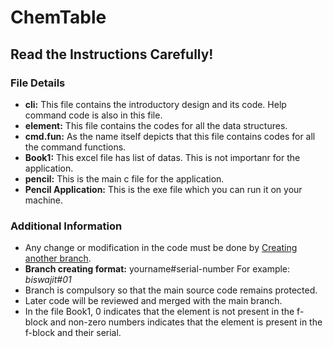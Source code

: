 # ChemTable
## Read the Instructions Carefully!

### File Details
* **cli:** This file contains the introductory design and its code. Help command code is also in this file.
* **element:** This file contains the codes for all the data structures.
* **cmd.fun:** As the name itself depicts that this file contains codes for all the command functions.
* **Book1:** This excel file has list of datas. This is not importanr for the application.
* **pencil:** This is the main c file for the application. 
* **Pencil Application:** This is the exe file which you can run it on your machine.


### Additional Information
* Any change or modification in the code must be done by [Creating another branch](https://docs.github.com/en/github/collaborating-with-pull-requests/proposing-changes-to-your-work-with-pull-requests/creating-and-deleting-branches-within-your-repository#:~:text=Further%20reading-,Creating%20a%20branch,main%20page%20of%20the%20repository.&text=Click%20the%20branch%20selector%20menu,branch%2C%20then%20select%20Create%20branch.).
* **Branch creating format:** yourname#serial-number For example: *biswajit#01*
* Branch is compulsory so that the main source code remains protected.
* Later code will be reviewed and merged with the main branch.
* In the file Book1, 0 indicates that the element is not present in the f-block and non-zero numbers indicates that the element is present in the f-block and their serial.
